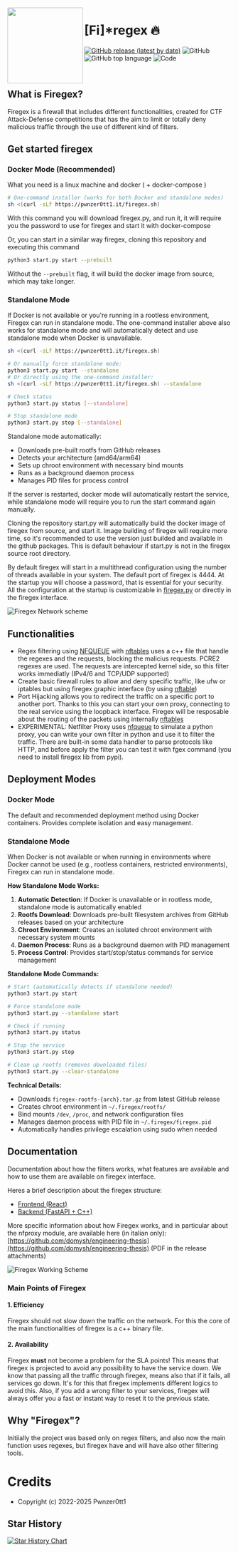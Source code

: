 <h1><img align="left" src="docs/FiregexLogo.png" width="170" /><br />[Fi]*regex 🔥</h1>

<a href="https://github.com/Pwnzer0tt1/firegex/releases/latest"><img alt="GitHub release (latest by date)" src="https://img.shields.io/github/v/release/pwnzer0tt1/firegex?color=D62246&style=flat-square"></a> <img alt="GitHub" src="https://img.shields.io/github/license/pwnzer0tt1/firegex?style=flat-square"> <img alt="GitHub top language" src="https://img.shields.io/github/languages/top/pwnzer0tt1/firegex?style=flat-square&color=44AA44"> <img alt="Code" src="https://img.shields.io/github/languages/code-size/pwnzer0tt1/firegex?color=%237289DA&label=Code&style=flat-square">


<br />

## What is Firegex?
Firegex is a firewall that includes different functionalities, created for CTF Attack-Defense competitions that has the aim to limit or totally deny malicious traffic through the use of different kind of filters.

## Get started firegex

### Docker Mode (Recommended)
What you need is a linux machine and docker ( + docker-compose )
```bash
# One-command installer (works for both Docker and standalone modes)
sh <(curl -sLf https://pwnzer0tt1.it/firegex.sh)
```
With this command you will download firegex.py, and run it, it will require you the password to use for firegex and start it with docker-compose

Or, you can start in a similar way firegex, cloning this repository and executing this command
```bash
python3 start.py start --prebuilt
```

Without the `--prebuilt` flag, it will build the docker image from source, which may take longer.

### Standalone Mode
If Docker is not available or you're running in a rootless environment, Firegex can run in standalone mode. The one-command installer above also works for standalone mode and will automatically detect and use standalone mode when Docker is unavailable.

```bash
sh <(curl -sLf https://pwnzer0tt1.it/firegex.sh)

# Or manually force standalone mode:
python3 start.py start --standalone
# Or directly using the one-command installer:
sh <(curl -sLf https://pwnzer0tt1.it/firegex.sh) --standalone

# Check status
python3 start.py status [--standalone]

# Stop standalone mode
python3 start.py stop [--standalone]
```

Standalone mode automatically:
- Downloads pre-built rootfs from GitHub releases
- Detects your architecture (amd64/arm64)
- Sets up chroot environment with necessary bind mounts
- Runs as a background daemon process
- Manages PID files for process control

If the server is restarted, docker mode will automatically restart the service, while standalone mode will require you to run the start command again manually.

Cloning the repository start.py will automatically build the docker image of firegex from source, and start it.
Image building of firegex will require more time, so it's recommended to use the version just builded and available in the github packages.
This is default behaviour if start.py is not in the firegex source root directory.

By default firegex will start in a multithread configuration using the number of threads available in your system.
The default port of firegex is 4444. At the startup you will choose a password, that is essential for your security.
All the configuration at the startup is customizable in [firegex.py](./start.py) or directly in the firegex interface.

![Firegex Network scheme](docs/Firegex_Screenshot.png)

## Functionalities

- Regex filtering using [NFQUEUE](https://netfilter.org/projects/libnetfilter_queue/) with [nftables](https://netfilter.org/projects/nftables/) uses a c++ file that handle the regexes and the requests, blocking the malicius requests. PCRE2 regexes are used. The requests are intercepted kernel side, so this filter works immediatly (IPv4/6 and TCP/UDP supported)
- Create basic firewall rules to allow and deny specific traffic, like ufw or iptables but using firegex graphic interface (by using [nftable](https://netfilter.org/projects/nftables/))
- Port Hijacking allows you to redirect the traffic on a specific port to another port. Thanks to this you can start your own proxy, connecting to the real service using the loopback interface. Firegex will be resposable about the routing of the packets using internally [nftables](https://netfilter.org/projects/nftables/)
- EXPERIMENTAL: Netfilter Proxy uses [nfqueue](https://netfilter.org/projects/libnetfilter_queue/) to simulate a python proxy, you can write your own filter in python and use it to filter the traffic. There are built-in some data handler to parse protocols like HTTP, and before apply the filter you can test it with fgex command (you need to install firegex lib from pypi).

## Deployment Modes

### Docker Mode
The default and recommended deployment method using Docker containers. Provides complete isolation and easy management.

### Standalone Mode
When Docker is not available or when running in environments where Docker cannot be used (e.g., rootless containers, restricted environments), Firegex can run in standalone mode.

**How Standalone Mode Works:**
1. **Automatic Detection**: If Docker is unavailable or in rootless mode, standalone mode is automatically enabled
2. **Rootfs Download**: Downloads pre-built filesystem archives from GitHub releases based on your architecture
3. **Chroot Environment**: Creates an isolated chroot environment with necessary system mounts
4. **Daemon Process**: Runs as a background daemon with PID management
5. **Process Control**: Provides start/stop/status commands for service management

**Standalone Mode Commands:**
```bash
# Start (automatically detects if standalone needed)
python3 start.py start

# Force standalone mode
python3 start.py --standalone start

# Check if running
python3 start.py status

# Stop the service
python3 start.py stop

# Clean up rootfs (removes downloaded files)
python3 start.py --clear-standalone
```

**Technical Details:**
- Downloads `firegex-rootfs-{arch}.tar.gz` from latest GitHub release
- Creates chroot environment in `~/.firegex/rootfs/`
- Bind mounts `/dev`, `/proc`, and network configuration files
- Manages daemon process with PID file in `~/.firegex/firegex.pid`
- Automatically handles privilege escalation using sudo when needed

## Documentation

Documentation about how the filters works, what features are available and how to use them are available on firegex interface.

Heres a brief description about the firegex structure:

- [Frontend (React)](frontend/README.md)
- [Backend (FastAPI + C++)](backend/README.md)

More specific information about how Firegex works, and in particular about the nfproxy module, are available here (in italian only): [https://github.com/domysh/engineering-thesis](https://github.com/domysh/engineering-thesis) (PDF in the release attachments)

![Firegex Working Scheme](docs/FiregexInternals.png)

### Main Points of Firegex
#### 1. Efficiency
Firegex should not slow down the traffic on the network. For this the core of the main functionalities of firegex is a c++ binary file.
#### 2. Availability
Firegex **must** not become a problem for the SLA points!
This means that firegex is projected to avoid any possibility to have the service down. We know that passing all the traffic through firegex, means also that if it fails, all services go down. It's for this that firegex implements different logics to avoid this. Also, if you add a wrong filter to your services, firegex will always offer you a fast or instant way to reset it to the previous state.

## Why "Firegex"?
Initiially the project was based only on regex filters, and also now the main function uses regexes, but firegex have and will have also other filtering tools. 

# Credits
- Copyright (c) 2022-2025 Pwnzer0tt1

## Star History

<a href="https://star-history.com/#pwnzer0tt1/firegex&Date&secret=Z2hwXzJ3TWljWkV5SzBwd216YkJNSGo2OTd0YW1wRGRHZjIwR29jbA==">
 <picture>
   <source media="(prefers-color-scheme: dark)" srcset="https://api.star-history.com/svg?repos=pwnzer0tt1/firegex&type=Date&theme=dark&secret=Z2hwXzJ3TWljWkV5SzBwd216YkJNSGo2OTd0YW1wRGRHZjIwR29jbA==" />
   <source media="(prefers-color-scheme: light)" srcset="https://api.star-history.com/svg?repos=pwnzer0tt1/firegex&type=Date&secret=Z2hwXzJ3TWljWkV5SzBwd216YkJNSGo2OTd0YW1wRGRHZjIwR29jbA==" />
   <img alt="Star History Chart" src="https://api.star-history.com/svg?repos=pwnzer0tt1/firegex&type=Date&secret=Z2hwXzJ3TWljWkV5SzBwd216YkJNSGo2OTd0YW1wRGRHZjIwR29jbA==" />
 </picture>
</a>
